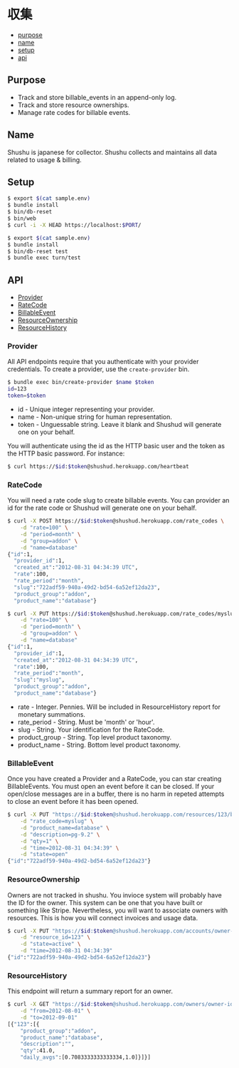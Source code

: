 # 収集

* [purpose](#purpose)
* [name](#name)
* [setup](#setup)
* [api](#api)

## Purpose

* Track and store billable_events in an append-only log.
* Track and store resource ownerships.
* Manage rate codes for billable events.

## Name

Shushu is japanese for collector. Shushu collects and maintains all data related
to usage & billing.

## Setup

```bash
$ export $(cat sample.env)
$ bundle install
$ bin/db-reset
$ bin/web
$ curl -i -X HEAD https://localhost:$PORT/
```

```bash
$ export $(cat sample.env)
$ bundle install
$ bin/db-reset test
$ bundle exec turn/test
```

## API

* [Provider](#provider)
* [RateCode](#ratecode)
* [BillableEvent](#billableevent)
* [ResourceOwnership](#resourceownership)
* [ResourceHistory](#resourcehistory)

### Provider

All API endpoints require that you authenticate with your provider credentials. To create a provider, use the `create-provider` bin.

```bash
$ bundle exec bin/create-provider $name $token
id=123
token=$token
```

* id - Unique integer representing your provider.
* name - Non-unique string for human representation.
* token - Unguessable string. Leave it blank and Shushud will generate one on your behalf.

You will authenticate using the id as the HTTP basic user and the token as the HTTP basic password. For instance:

```bash
$ curl https://$id:$token@shushud.herokuapp.com/heartbeat
```

### RateCode

You will need a rate code slug to create billable events. You can provider an id for the rate code or Shushud will generate one on your behalf.

```bash
$ curl -X POST https://$id:$token@shushud.herokuapp.com/rate_codes \
	-d "rate=100" \
	-d "period=month" \
	-d "group=addon" \
	-d "name=database"
{"id":1,
  "provider_id":1,
  "created_at":"2012-08-31 04:34:39 UTC",
  "rate":100,
  "rate_period":"month",
  "slug":"722adf59-940a-49d2-bd54-6a52ef12da23",
  "product_group":"addon",
  "product_name":"database"}
```

```bash
$ curl -X PUT https://$id:$token@shushud.herokuapp.com/rate_codes/myslug \
	-d "rate=100" \
	-d "period=month" \
	-d "group=addon" \
	-d "name=database"
{"id":1,
  "provider_id":1,
  "created_at":"2012-08-31 04:34:39 UTC",
  "rate":100,
  "rate_period":"month",
  "slug":"myslug",
  "product_group":"addon",
  "product_name":"database"}
```

* rate - Integer. Pennies. Will be included in ResourceHistory report for monetary summations.
* rate_period - String. Must be 'month' or 'hour'.
* slug - String. Your identification for the RateCode.
* product_group - String. Top level product taxonomy.
* product_name - String. Bottom level product taxonomy.

### BillableEvent

Once you have created a Provider and a RateCode, you can star creating BillableEvents. You must open an event before it can be closed. If your open/close messages are in a buffer, there is no harm in repeted attempts to close an event before it has been opened.

```bash
$ curl -X PUT "https://$id:$token@shushud.herokuapp.com/resources/123/billable_events/722adf59-940a-49d2-bd54-6a52ef12da23" \
	-d "rate_code=myslug" \
	-d "product_name=database" \
	-d "description=pg-9.2" \
	-d "qty=1" \
	-d "time=2012-08-31 04:34:39" \
	-d "state=open"
{"id":"722adf59-940a-49d2-bd54-6a52ef12da23"}
```

### ResourceOwnership

Owners are not tracked in shushu. You invioce system will probably have the ID for the owner. This system can be one that you have built or something like Stripe. Nevertheless, you will want to associate owners with resources. This is how you will connect invoices and usage data.

```bash
$ curl -X PUT "https://$id:$token@shushud.herokuapp.com/accounts/owner-id/resource_ownerships/entity-id" \
	-d "resource_id=123" \
	-d "state=active" \
	-d "time=2012-08-31 04:34:39"
{"id":"722adf59-940a-49d2-bd54-6a52ef12da23"}
```

### ResourceHistory

This endpoint will return a summary report for an owner.

```bash
$ curl -X GET "https://$id:$token@shushud.herokuapp.com/owners/owner-id/resource_summaries" \
	-d "from=2012-08-01" \
	-d "to=2012-09-01"
[{"123":[{
	"product_group":"addon",
	"product_name":"database",
	"description":"",
	"qty":41.0,
	"daily_avgs":[0.7083333333333334,1.0]}]}]
```
